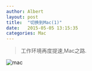 ```yaml
---
author: Albert
layout: post
title:  "切换到Mac(1)"
date:   2015-05-05 13:15:35
categories: Mac
---
```


> 工作环境再度提速,Mac之路.

![mac](http://atschx.b0.upaiyun.com/mac_pro_at_youja.JPG)
